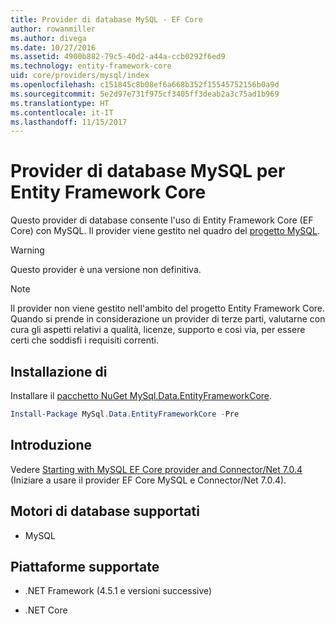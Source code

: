 ```yaml
---
title: Provider di database MySQL - EF Core
author: rowanmiller
ms.author: divega
ms.date: 10/27/2016
ms.assetid: 4900b882-79c5-40d2-a44a-ccb0292f6ed9
ms.technology: entity-framework-core
uid: core/providers/mysql/index
ms.openlocfilehash: c151845c8b08ef6a668b352f15545752156b0a9d
ms.sourcegitcommit: 5e2d97e731f975cf3405ff3deab2a3c75ad1b969
ms.translationtype: HT
ms.contentlocale: it-IT
ms.lasthandoff: 11/15/2017
---
```

# <a name="mysql-ef-core-database-provider"></a>Provider di database MySQL per Entity Framework Core

Questo provider di database consente l'uso di Entity Framework Core (EF Core) con MySQL. Il provider viene gestito nel quadro del [progetto MySQL](http://dev.mysql.com).

> [!WARNING]  
> Questo provider è una versione non definitiva.

> [!NOTE]  
> Il provider non viene gestito nell'ambito del progetto Entity Framework Core. Quando si prende in considerazione un provider di terze parti, valutarne con cura gli aspetti relativi a qualità, licenze, supporto e così via, per essere certi che soddisfi i requisiti correnti.

## <a name="install"></a>Installazione di

Installare il [pacchetto NuGet MySql.Data.EntityFrameworkCore](https://www.nuget.org/packages/MySql.Data.EntityFrameworkCore).

``` powershell
Install-Package MySql.Data.EntityFrameworkCore -Pre
```

## <a name="get-started"></a>Introduzione

Vedere [Starting with MySQL EF Core provider and Connector/Net 7.0.4](http://insidemysql.com/howto-starting-with-mysql-ef-core-provider-and-connectornet-7-0-4/) (Iniziare a usare il provider EF Core MySQL e Connector/Net 7.0.4).

## <a name="supported-database-engines"></a>Motori di database supportati

* MySQL

## <a name="supported-platforms"></a>Piattaforme supportate

* .NET Framework (4.5.1 e versioni successive)

* .NET Core
